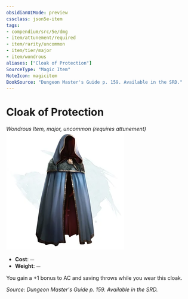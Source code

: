 ```yaml
---
obsidianUIMode: preview
cssclass: json5e-item
tags:
- compendium/src/5e/dmg
- item/attunement/required
- item/rarity/uncommon
- item/tier/major
- item/wondrous
aliases: ["Cloak of Protection"]
SourceType: "Magic Item"
NoteIcon: magicitem
BookSource: "Dungeon Master's Guide p. 159. Available in the SRD."
---
```

# Cloak of Protection
*Wondrous Item, major, uncommon (requires attunement)*  
![](https://raw.githubusercontent.com/5etools-mirror-2/5etools-img/main/items/DMG/Cloak%20of%20Protection.webp#right)  

- **Cost**: ⏤
- **Weight**: ⏤

You gain a +1 bonus to AC and saving throws while you wear this cloak.

*Source: Dungeon Master's Guide p. 159. Available in the SRD.*